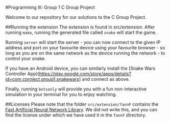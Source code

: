 #Programming III: Group 1 C Group Project

Welcome to our repository for our solutions to the C Group Project.

##Running the extension
The extension is found in src/extension. After running `make`, running the generated file called `snake` will start the game.

Running `server` will start the server - you can now connect to the given IP address and port on your favourite device using your favourite browser - so long as you are on the same network as the device running the network - to control your snake.

If you have an Android device, you can similarly install the [Snake Wars Controller App)(https://play.google.com/store/apps/details?id=com.cproject.group1.snakewars] and connect as above.

Finally, running `botsonly` will provide you with a fun non-interactive simulation in your terminal for you to enjoy watching.

##Licenses
Please note that the folder `src/extension/fannF` contains the [Fast Artificial Neural Network Library](http://leenissen.dk/fann/wp/). We did not write this, and you can find the license under which we have used it in the `fannF` directory.
